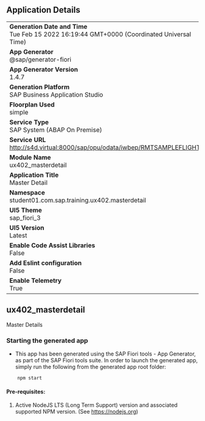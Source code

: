 ## Application Details
|               |
| ------------- |
|**Generation Date and Time**<br>Tue Feb 15 2022 16:19:44 GMT+0000 (Coordinated Universal Time)|
|**App Generator**<br>@sap/generator-fiori|
|**App Generator Version**<br>1.4.7|
|**Generation Platform**<br>SAP Business Application Studio|
|**Floorplan Used**<br>simple|
|**Service Type**<br>SAP System (ABAP On Premise)|
|**Service URL**<br>http://s4d.virtual:8000/sap/opu/odata/iwbep/RMTSAMPLEFLIGHT_2
|**Module Name**<br>ux402_masterdetail|
|**Application Title**<br>Master Detail|
|**Namespace**<br>student01.com.sap.training.ux402.masterdetail|
|**UI5 Theme**<br>sap_fiori_3|
|**UI5 Version**<br>Latest|
|**Enable Code Assist Libraries**<br>False|
|**Add Eslint configuration**<br>False|
|**Enable Telemetry**<br>True|

## ux402_masterdetail

Master Details

### Starting the generated app

-   This app has been generated using the SAP Fiori tools - App Generator, as part of the SAP Fiori tools suite.  In order to launch the generated app, simply run the following from the generated app root folder:

```
    npm start
```

#### Pre-requisites:

1. Active NodeJS LTS (Long Term Support) version and associated supported NPM version.  (See https://nodejs.org)


